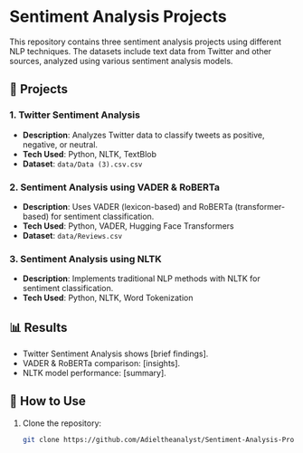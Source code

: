 # Sentiment Analysis Projects  

This repository contains three sentiment analysis projects using different NLP techniques. The datasets include text data from Twitter and other sources, analyzed using various sentiment analysis models.  

## 📌 Projects  
### 1. Twitter Sentiment Analysis  
- **Description**: Analyzes Twitter data to classify tweets as positive, negative, or neutral.  
- **Tech Used**: Python, NLTK, TextBlob  
- **Dataset**: `data/Data (3).csv.csv`  

### 2. Sentiment Analysis using VADER & RoBERTa  
- **Description**: Uses VADER (lexicon-based) and RoBERTa (transformer-based) for sentiment classification.  
- **Tech Used**: Python, VADER, Hugging Face Transformers  
- **Dataset**: `data/Reviews.csv`  

### 3. Sentiment Analysis using NLTK  
- **Description**: Implements traditional NLP methods with NLTK for sentiment classification.  
- **Tech Used**: Python, NLTK, Word Tokenization  

## 📊 Results  
- Twitter Sentiment Analysis shows [brief findings].  
- VADER & RoBERTa comparison: [insights].  
- NLTK model performance: [summary].  

## 🚀 How to Use  
1. Clone the repository:  
   ```bash
   git clone https://github.com/Adieltheanalyst/Sentiment-Analysis-Projects.git
